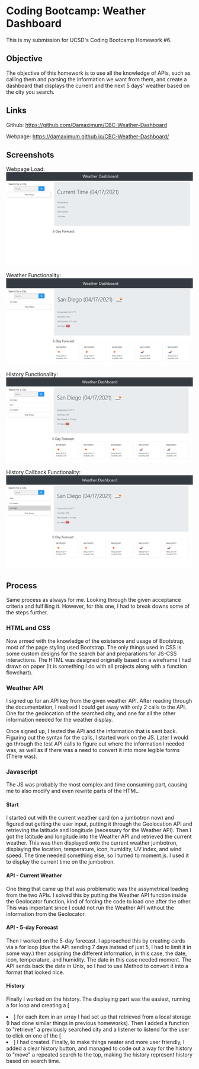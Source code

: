 # Coding Bootcamp: Weather Dashboard

This is my submission for UCSD's Coding Bootcamp Homework #6.

## Objective

The objective of this homework is to use all the knowledge of APIs, such as calling them and parsing the information we want from them, and create a dashboard that displays the current and the next 5 days' weather based on the city you search.

## Links

Github: https://github.com/Damaximum/CBC-Weather-Dashboard

Webpage:  https://damaximum.github.io/CBC-Weather-Dashboard/

## Screenshots

Webpage Load:
![Alt text](./screenshots/1-Start.png?raw=true "Webpage Load")

Weather Functionality: 
![Alt text](./screenshots/2-Weather.png?raw=true "Weather Functionality")

History Functionality: 
![Alt text](./screenshots/3-History.png?raw=true "History Functionality")

History Callback Functionality:
![Alt text](./screenshots/4-History2.png?raw=true "History Callback Functionality")

## Process

Same process as always for me. Looking through the given acceptance criteria and fulfilling it. However, for this one, I had to break downs some of the steps further.

### HTML and CSS
Now armed with the knowledge of the existence and usage of Bootstrap, most of the page styling used Bootstrap. The only things used in CSS is some custom designs for the search bar and preparations for JS-CSS interactions. The HTML was designed originally based on a wireframe I had drawn on paper (It is something I do with all projects along with a function flowchart).

### Weather API
I signed up for an API key from the given weather API. After reading through the documentation, I realised I could get away with only 2 calls to the API. One for the geolocation of the searched city, and one for all the other information needed for the weather display. 

Once signed up, I tested the API and the information that is sent back. Figuring out the syntax for the calls, I started work on the JS. Later I would go through the test API calls to figure out where the information I needed was, as well as if there was a need to convert it into more legible forms (There was).

### Javascript
The JS was probably the most complex and time consuming part, causing me to also modify and even rewrite parts of the HTML. 
#### Start
I started out with the current weather card (on a jumbotron now) and figured out getting the user input, putting it through the Geolocation API and retrieving the latitude and longitude (necessary for the Weather API). Then I got the latitude and longitude into the Weather API and retrieved the current weather. This was then displayed onto the current weather jumbotron, displaying the location, temperature, icon, humidity, UV index, and wind speed. The time needed something else, so I turned to moment.js. I used it to display the current time on the jumbotron. 
#### API - Current Weather
One thing that came up that was problematic was the assymetrical loading from the two APIs. I solved this by putting the Weather API function inside the Geolocator function, kind of forcing the code to load one after the other. This was important since I could not run the Weather API without the information from the Geolocator.
#### API - 5-day Forecast
Then I worked on the 5-day forecast. I approached this by creating cards via a for loop (due the API sending 7 days instead of just 5, I had to limit it in some way.) then assigning the different information, in this case, the date, icon, temperature, and humidity. The date in this case needed moment. The API sends back the date in Unix, so I had to use Method to convert it into a format that looked nice.
#### History
Finally I worked on the history. The displaying part was the easiest, running a for loop and creating a [<li>] for each item in an array I had set up that retrieved from a local storage (I had done similar things in previous homeworks). Then I added a function to "retrieve" a previously searched city and a listener to listend for the user to click on one of the [<li>] I had created. Finally, to make things neater and more user friendly, I added a clear history button, and managed to code out a way for the history to "move" a repeated search to the top, making the history represent history based on search time.